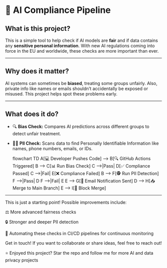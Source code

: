 # 🤖 AI Compliance Pipeline

## What is this project?  
This is a simple tool to help check if AI models are **fair** and if data contains any **sensitive personal information**. With new AI regulations coming into force in the EU and worldwide, these checks are more important than ever.

---

## Why does it matter?  
AI systems can sometimes be **biased**, treating some groups unfairly. Also, private info like names or emails shouldn’t accidentally be exposed or misused. This project helps spot these problems early.

---

## What does it do?  
- 🔍 **Bias Check:** Compares AI predictions across different groups to detect unfair treatment.  
- 🕵️‍♂️ **PII Check:** Scans data to find Personally Identifiable Information like names, phone numbers, emails, or IDs.

  flowchart TD
    A[💻 Developer Pushes Code] --> B[🔍 GitHub Actions Triggered]
    B --> C[📊 Run Bias Check]
    C -->|Pass| D[✅ Compliance Passed]
    C -->|Fail| E[❌ Compliance Failed]
    B --> F[🕵️ Run PII Detection]
    F -->|Pass| D
    F -->|Fail| E
    E --> G[📧 Email Notification Sent]
    D --> H[📥 Merge to Main Branch]
    E --> I[🚫 Block Merge]


---

This is just a starting point! Possible improvements include:

⚖️ More advanced fairness checks

🔒 Stronger and deeper PII detection

🔄 Automating these checks in CI/CD pipelines for continuous monitoring

Get in touch!
If you want to collaborate or share ideas, feel free to reach out!

⭐️ Enjoyed this project? Star the repo and follow me for more AI and data privacy projects
